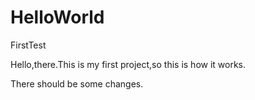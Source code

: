 # HelloWorld
FirstTest

Hello,there.This is my first project,so this is how it works.

There should be some changes.
